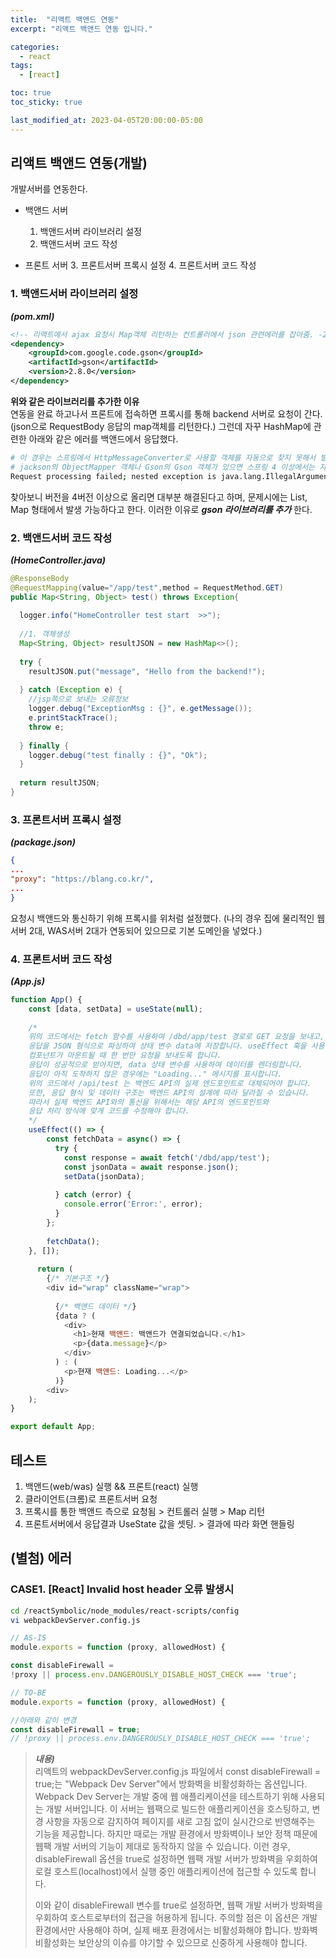 ```yaml
---
title:  "리액트 백앤드 연동"
excerpt: "리액트 백앤드 연동 입니다."

categories:
  - react
tags:
  - [react]

toc: true
toc_sticky: true

last_modified_at: 2023-04-05T20:00:00-05:00
---
```


## 리액트 백앤드 연동(개발)
개발서버를 연동한다.

- 백앤드 서버
  1. 백앤드서버 라이브러리 설정
  2. 백앤드서버 코드 작성
   
- 프론트 서버
  3. 프론트서버 프록시 설정
  4. 프론트서버 코드 작성
  

### 1. 백앤드서버 라이브러리 설정

***(pom.xml)***  
```xml
<!-- 리액트에서 ajax 요청시 Map객체 리턴하는 컨트롤러에서 json 관련에러를 잡아줌. -23.07.16 CTH -->
<dependency>
	<groupId>com.google.code.gson</groupId>
	<artifactId>gson</artifactId>
	<version>2.8.0</version>
</dependency>

```
  
**위와 같은 라이브러리를 추가한 이유**  
연동을 완료 하고나서 프론트에 접속하면 프록시를 통해 backend 서버로 요청이 간다. (json으로 RequestBody 응답의 map객체를 리턴한다.) 
그런데 자꾸 HashMap에 관련한 아래와 같은 에러를 백앤드에서 응답했다.
  
```bash
# 이 경우는 스프링에서 HttpMessageConverter로 사용할 객체를 자동으로 찾지 못해서 발생한다.
# jackson의 ObjectMapper 객체나 Gson의 Gson 객체가 있으면 스프링 4 이상에서는 자동으로 Jackson2MessageConverter 또는 GsonMessageConverter를 설정한다.
Request processing failed; nested exception is java.lang.IllegalArgumentException: No converter found for return value of type: class java.util.HashMap

```

찾아보니 버전을 4버전 이상으로 올리면 대부분 해결된다고 하며, 문제시에는 List, Map 형태에서 발생 가능하다고 한다. 이러한 이유로 ***gson 라이브러리를 추가*** 한다.

  
  
### 2. 백앤드서버 코드 작성

***(HomeController.java)***  
```java   
@ResponseBody
@RequestMapping(value="/app/test",method = RequestMethod.GET)
public Map<String, Object> test() throws Exception{
	
  logger.info("HomeController test start  >>");
  
  //1. 객체생성
  Map<String, Object> resultJSON = new HashMap<>();
    
  try {
    resultJSON.put("message", "Hello from the backend!");
    
  } catch (Exception e) {
    //jsp쪽으로 보내는 오류정보
    logger.debug("ExceptionMsg : {}", e.getMessage());
    e.printStackTrace();
    throw e;
		
  } finally {
    logger.debug("test finally : {}", "Ok");
  }
    
  return resultJSON;
}

```
  
  
### 3. 프론트서버 프록시 설정

***(package.json)***  
```json
{
...
"proxy": "https://blang.co.kr/",
...
}

```

요청시 백앤드와 통신하기 위해 프록시를 위처럼 설정했다. (나의 경우 집에 물리적인 웹서버 2대, WAS서버 2대가 연동되어 있으므로 기본 도메인을 넣었다.)
  
  
### 4. 프론트서버 코드 작성  

***(App.js)***  
```js
function App() {
    const [data, setData] = useState(null);
   
    /*
    위의 코드에서는 fetch 함수를 사용하여 /dbd/app/test 경로로 GET 요청을 보내고, 
    응답을 JSON 형식으로 파싱하여 상태 변수 data에 저장합니다. useEffect 훅을 사용하여 
    컴포넌트가 마운트될 때 한 번만 요청을 보내도록 합니다.
    응답이 성공적으로 받아지면, data 상태 변수를 사용하여 데이터를 렌더링합니다. 
    응답이 아직 도착하지 않은 경우에는 "Loading..." 메시지를 표시합니다.
    위의 코드에서 /api/test 는 백엔드 API의 실제 엔드포인트로 대체되어야 합니다. 
    또한, 응답 형식 및 데이터 구조는 백엔드 API의 설계에 따라 달라질 수 있습니다. 
    따라서 실제 백엔드 API와의 통신을 위해서는 해당 API의 엔드포인트와 
    응답 처리 방식에 맞게 코드를 수정해야 합니다.
    */
    useEffect(() => {
		const fetchData = async() => {
		  try {
			const response = await fetch('/dbd/app/test');
			const jsonData = await response.json();
			setData(jsonData);
			
		  } catch (error) {
			console.error('Error:', error);
		  }
		};
		
		fetchData();
    }, []);
	
	  return (
        {/* 기본구조 */}
        <div id="wrap" className="wrap">
			
          {/* 백앤드 데이터 */}
          {data ? (
            <div>
              <h1>현재 백앤드: 백앤드가 연결되었습니다.</h1>
              <p>{data.message}</p>
            </div>
          ) : (
            <p>현재 백앤드: Loading...</p>
          )}
        <div>
    );
}

export default App;

```
  
## 테스트
1. 백앤드(web/was) 실행 && 프론트(react) 실행
2. 클라이언트(크롬)로 프론트서버 요청
3. 프록시를 통한 백앤드 측으로 요청됨 > 컨트롤러 실행 > Map 리턴
4. 프론트서버에서 응답결과 UseState 값을 셋팅. > 결과에 따라 화면 핸들링


## (별첨) 에러
### CASE1. [React] Invalid host header 오류 발생시

```bash
cd /reactSymbolic/node_modules/react-scripts/config
vi webpackDevServer.config.js

```

```js
// AS-IS
module.exports = function (proxy, allowedHost) {

const disableFirewall = 
!proxy || process.env.DANGEROUSLY_DISABLE_HOST_CHECK === 'true';

```

```js
// TO-BE
module.exports = function (proxy, allowedHost) {

//아래와 같이 변경
const disableFirewall = true;
// !proxy || process.env.DANGEROUSLY_DISABLE_HOST_CHECK === 'true';

```

> ***내용)***  
> 리액트의 webpackDevServer.config.js 파일에서 const disableFirewall = true;는 "Webpack Dev Server"에서 방화벽을 비활성화하는 옵션입니다.
> Webpack Dev Server는 개발 중에 웹 애플리케이션을 테스트하기 위해 사용되는 개발 서버입니다. 이 서버는 웹팩으로 빌드한 애플리케이션을 호스팅하고, 변경 사항을 자동으로 감지하여 페이지를 새로 고침 없이 실시간으로 반영해주는 기능을 제공합니다.
> 하지만 때로는 개발 환경에서 방화벽이나 보안 정책 때문에 웹팩 개발 서버의 기능이 제대로 동작하지 않을 수 있습니다. 이런 경우, disableFirewall 옵션을 true로 설정하면 웹팩 개발 서버가 방화벽을 우회하여 로컬 호스트(localhost)에서 실행 중인 애플리케이션에 접근할 수 있도록 합니다.
>   
> 이와 같이 disableFirewall 변수를 true로 설정하면, 웹팩 개발 서버가 방화벽을 우회하여 호스트로부터의 접근을 허용하게 됩니다.
> 주의할 점은 이 옵션은 개발 환경에서만 사용해야 하며, 실제 배포 환경에서는 비활성화해야 합니다. 방화벽 비활성화는 보안상의 이슈를 야기할 수 있으므로 신중하게 사용해야 합니다.




